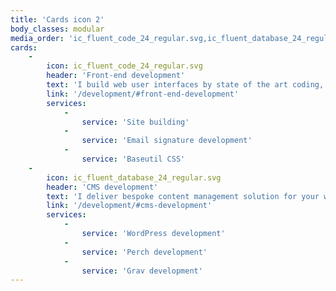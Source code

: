 ```yaml
---
title: 'Cards icon 2'
body_classes: modular
media_order: 'ic_fluent_code_24_regular.svg,ic_fluent_database_24_regular.svg'
cards:
    -
        icon: ic_fluent_code_24_regular.svg
        header: 'Front-end development'
        text: 'I build web user interfaces by state of the art coding, with years of experience. My professional design background, and strong interest in typography help me create better results. I work with my designs, or join developer & designer teams.'
        link: '/development/#front-end-development'
        services:
            -
                service: 'Site building'
            -
                service: 'Email signature development'
            -
                service: 'Baseutil CSS'
    -
        icon: ic_fluent_database_24_regular.svg
        header: 'CMS development'
        text: 'I deliver bespoke content management solution for your website, webplatform or webshop, for easy editing. CMSs in my workflow doesn''t dictate design, nor site build, enabling me to deliver unique experiences.'
        link: '/development/#cms-development'
        services:
            -
                service: 'WordPress development'
            -
                service: 'Perch development'
            -
                service: 'Grav development'
---
```


